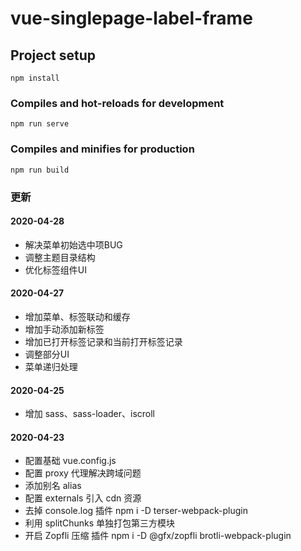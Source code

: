 # vue-singlepage-label-frame

## Project setup
```
npm install
```

### Compiles and hot-reloads for development
```
npm run serve
```

### Compiles and minifies for production
```
npm run build
```

### 更新

#### 2020-04-28
>
+ 解决菜单初始选中项BUG
+ 调整主题目录结构
+ 优化标签组件UI

#### 2020-04-27
>
+ 增加菜单、标签联动和缓存
+ 增加手动添加新标签
+ 增加已打开标签记录和当前打开标签记录
+ 调整部分UI
+ 菜单递归处理

#### 2020-04-25
>
+ 增加 sass、sass-loader、iscroll

#### 2020-04-23
>
+ 配置基础 vue.config.js
+ 配置 proxy 代理解决跨域问题
+ 添加别名 alias
+ 配置 externals 引入 cdn 资源
+ 去掉 console.log 插件 npm i -D terser-webpack-plugin
+ 利用 splitChunks 单独打包第三方模块
+ 开启 Zopfli 压缩 插件 npm i -D @gfx/zopfli brotli-webpack-plugin